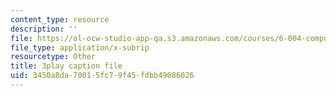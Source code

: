 ```yaml
---
content_type: resource
description: ''
file: https://ol-ocw-studio-app-qa.s3.amazonaws.com/courses/6-004-computation-structures-spring-2017/3450a8da70015fc79f45fdbb49086026_swdDzsfFflo.vtt
file_type: application/x-subrip
resourcetype: Other
title: 3play caption file
uid: 3450a8da-7001-5fc7-9f45-fdbb49086026
---
```

